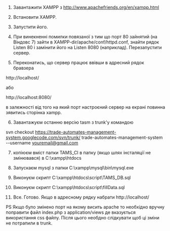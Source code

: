 1. Завантажити XAMPP з http://www.apachefriends.org/en/xampp.html

2. Встановити XAMPP.

3. Запустити його.

4. При винекненні помилки повязаної з тим що порт 80 зайнятий (на Віндовс 7) зайти в XAMPP-dir/apache/conf/httpd.conf, знайти рядок Listen 80 і замінити його на Listen 8080 (наприклад). Перезапустити сервер.

5. Переконатись, що сервер працює ввівши в адресний рядок бравзера

http://localhost/

або

http://localhost:8080/

в залежності від того на який порт настроєний сервер
на екрані повинна зявитись сторінка xampp.

6. Завантажуєм останню версію tasm з trunk'у командою

svn checkout https://trade-automates-management-system.googlecode.com/svn/trunk/ trade-automates-management-system --username youremail@gmail.com

7. копіюєм вміст папки TAMS\_CI в папку (якщо шлях інсталяції не змінювався) в C:\xampp\htdocs

8. Запускаєм mysql з папки C:\xampp\mysql\bin\mysql.exe

9. Виконуєм скрипт C:\xampp\htdocs\script\TAMS\_DB.sql

10. Виконуєм скрипт C:\xampp\htdocs\script\fillData.sql

11. Все. Готово. Якщо в адресному рядку набрати http://localhost/

PS Якщо було змінено порт на якому висить apache то необхідно вручну поправити файл index.php з application/views де вказується використання css файлу. Після цього необдно слідкувати щоб ці зміни не потрапили в trunk.